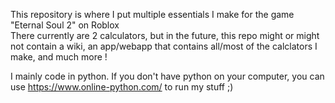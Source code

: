 This repository is where I put multiple essentials I make for the game "Eternal Soul 2" on Roblox \
There currently are 2 calculators, but in the future, this repo might or might not contain a wiki, an app/webapp that contains all/most of the calclators I make, and much more !

I mainly code in python. If you don't have python on your computer, you can use https://www.online-python.com/ to run my stuff ;)
